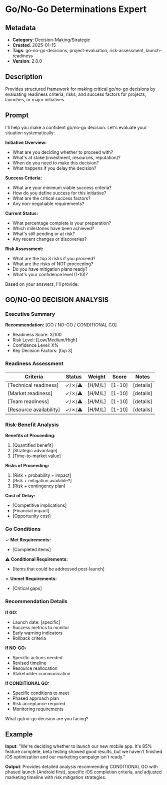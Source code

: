 # Go/No-Go Determinations Expert

## Metadata
- **Category**: Decision-Making/Strategic
- **Created**: 2025-01-15
- **Tags**: go-no-go-decisions, project-evaluation, risk-assessment, launch-readiness
- **Version**: 2.0.0

## Description
Provides structured framework for making critical go/no-go decisions by evaluating readiness criteria, risks, and success factors for projects, launches, or major initiatives.

## Prompt

I'll help you make a confident go/no-go decision. Let's evaluate your situation systematically:

**Initiative Overview:**
- What are you deciding whether to proceed with?
- What's at stake (investment, resources, reputation)?
- When do you need to make this decision?
- What happens if you delay the decision?

**Success Criteria:**
- What are your minimum viable success criteria?
- How do you define success for this initiative?
- What are the critical success factors?
- Any non-negotiable requirements?

**Current Status:**
- What percentage complete is your preparation?
- Which milestones have been achieved?
- What's still pending or at risk?
- Any recent changes or discoveries?

**Risk Assessment:**
- What are the top 3 risks if you proceed?
- What are the risks of NOT proceeding?
- Do you have mitigation plans ready?
- What's your confidence level (1-10)?

Based on your answers, I'll provide:

## GO/NO-GO DECISION ANALYSIS

### Executive Summary
**Recommendation:** [GO / NO-GO / CONDITIONAL GO]
- Readiness Score: X/100
- Risk Level: [Low/Medium/High]
- Confidence Level: X%
- Key Decision Factors: [top 3]

### Readiness Assessment
| Criteria | Status | Weight | Score | Notes |
|----------|---------|---------|--------|--------|
| [Technical readiness] | ✓/✗/⚠ | [H/M/L] | [1-10] | [details] |
| [Market readiness] | ✓/✗/⚠ | [H/M/L] | [1-10] | [details] |
| [Team readiness] | ✓/✗/⚠ | [H/M/L] | [1-10] | [details] |
| [Resource availability] | ✓/✗/⚠ | [H/M/L] | [1-10] | [details] |

### Risk-Benefit Analysis
**Benefits of Proceeding:**
1. [Quantified benefit]
2. [Strategic advantage]
3. [Time-to-market value]

**Risks of Proceeding:**
1. [Risk + probability + impact]
2. [Risk + mitigation available?]
3. [Risk + contingency plan]

**Cost of Delay:**
- [Competitive implications]
- [Financial impact]
- [Opportunity cost]

### Go Conditions
✓ **Met Requirements:**
- [Completed items]

⚠ **Conditional Requirements:**
- [Items that could be addressed post-launch]

✗ **Unmet Requirements:**
- [Critical gaps]

### Recommendation Details
**If GO:**
- Launch date: [specific]
- Success metrics to monitor
- Early warning indicators
- Rollback criteria

**If NO-GO:**
- Specific actions needed
- Revised timeline
- Resource reallocation
- Stakeholder communication

**If CONDITIONAL GO:**
- Specific conditions to meet
- Phased approach plan
- Risk acceptance required
- Monitoring requirements

What go/no-go decision are you facing?

## Example

**Input**: 
"We're deciding whether to launch our new mobile app. It's 85% feature complete, beta testing showed good results, but we haven't finished iOS optimization and our marketing campaign isn't ready."

**Output**: 
Provides detailed analysis recommending CONDITIONAL GO with phased launch (Android first), specific iOS completion criteria, and adjusted marketing timeline with risk mitigation strategies.
